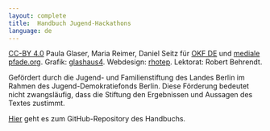 ```yaml
---
layout: complete
title:	Handbuch Jugend-Hackathons
language: de
---
```


[CC-BY 4.0](https://creativecommons.org/licenses/by/4.0/) Paula Glaser, Maria Reimer, Daniel Seitz für [OKF DE](http://www.okfn.de) und [mediale pfade.org](http://www.medialepfade.org). Grafik: [glashaus4](http://glashaus4.de/). Webdesign: [rhotep](https://github.com/rhotep). Lektorat: Robert Behrendt.

Gefördert durch die Jugend- und Familienstiftung des Landes Berlin im Rahmen des Jugend-Demokratiefonds Berlin. Diese Förderung bedeutet nicht zwangsläufig, dass die Stiftung den Ergebnissen und Aussagen des Textes zustimmt.

[Hier](https://github.com/Jugendhackt/Handbuch-Jugend-Hackathons/) geht es zum GitHub-Repository des Handbuchs.